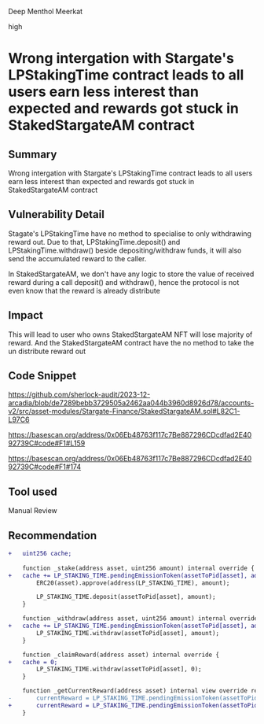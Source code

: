 Deep Menthol Meerkat

high

# Wrong intergation with Stargate's LPStakingTime contract leads to all users earn less interest than expected and rewards got stuck in StakedStargateAM contract

## Summary
Wrong intergation with Stargate's LPStakingTime contract leads to all users earn less interest than expected and rewards got stuck in StakedStargateAM contract
## Vulnerability Detail
Stagate's LPStakingTime have no method to specialise to only withdrawing reward out. Due to that, LPStakingTime.deposit() and LPStakingTime.withdraw() beside depositing/withdraw funds, it will also send the accumulated reward to the caller.

In StakedStargateAM, we don't have any logic to store the value of received reward during a call deposit() and withdraw(), hence the protocol is not even know that the reward is already distribute

## Impact
This will lead to user who owns StakedStargateAM NFT will lose majority of reward. And the StakedStargateAM contract have the no method to take the un distribute reward out

## Code Snippet
https://github.com/sherlock-audit/2023-12-arcadia/blob/de7289bebb3729505a2462aa044b3960d8926d78/accounts-v2/src/asset-modules/Stargate-Finance/StakedStargateAM.sol#L82C1-L97C6

https://basescan.org/address/0x06Eb48763f117c7Be887296CDcdfad2E4092739C#code#F1#L159

https://basescan.org/address/0x06Eb48763f117c7Be887296CDcdfad2E4092739C#code#F1#174
## Tool used 
Manual Review
## Recommendation

```diff
+   uint256 cache;
    
    function _stake(address asset, uint256 amount) internal override {
+	cache += LP_STAKING_TIME.pendingEmissionToken(assetToPid[asset], address(this));
        ERC20(asset).approve(address(LP_STAKING_TIME), amount);

        LP_STAKING_TIME.deposit(assetToPid[asset], amount);
    }

    function _withdraw(address asset, uint256 amount) internal override {
+	cache += LP_STAKING_TIME.pendingEmissionToken(assetToPid[asset], address(this));
        LP_STAKING_TIME.withdraw(assetToPid[asset], amount);
    }

    function _claimReward(address asset) internal override {
+	cache = 0;
        LP_STAKING_TIME.withdraw(assetToPid[asset], 0);
    }

    function _getCurrentReward(address asset) internal view override returns (uint256 currentReward) {
-       currentReward = LP_STAKING_TIME.pendingEmissionToken(assetToPid[asset], address(this));
+       currentReward = LP_STAKING_TIME.pendingEmissionToken(assetToPid[asset], address(this)) + cache;
    }
```